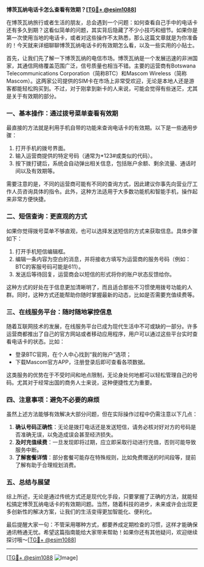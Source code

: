 **博茨瓦纳电话卡怎么查看有效期？[[TG💪+ @esim1088](https://t.me/s/esim1088)]**

在博茨瓦纳旅行或者生活的朋友，总会遇到一个问题：如何查看自己手中的电话卡还有多久到期？这看似简单的问题，其实背后隐藏了不少小技巧和细节。如果你是第一次使用当地的电话卡，或者对这些操作不太熟悉，那么这篇文章就是为你准备的！今天就来详细聊聊博茨瓦纳电话卡的有效期怎么看，以及一些实用的小贴士。

首先，让我们先了解一下博茨瓦纳的电信市场。博茨瓦纳是一个发展迅速的非洲国家，其通信网络覆盖范围广泛，信号质量也相当不错。主要的运营商有Botswana Telecommunications Corporation（简称BTC）和Mascom Wireless（简称Mascom）。这两家公司提供的SIM卡在市场上非常受欢迎，无论是本地人还是游客都能轻松购买到。不过，对于刚拿到新卡的人来说，可能会觉得有些迷茫，尤其是关于有效期的部分。

### **一、基本操作：通过拨号菜单查看有效期**

最直接的方法就是利用手机自带的功能来查询电话卡的有效期。以下是一些通用步骤：

1. 打开手机的拨号界面。
2. 输入运营商提供的特定号码（通常为*123#或类似的代码）。
3. 按下拨打键后，系统会自动弹出相关信息，包括账户余额、剩余流量、通话时间以及有效期等。

需要注意的是，不同的运营商可能有不同的查询方式，因此建议你事先向营业厅工作人员咨询具体的指令。此外，这种方法适用于大多数功能机和智能手机，操作起来非常方便快捷。

### **二、短信查询：更直观的方式**

如果你觉得拨号菜单不够直观，也可以选择发送短信的方式来获取信息。具体步骤如下：

1. 打开手机短信编辑框。
2. 编辑一条内容为空白的消息，并将接收方填写为运营商的服务号码（例如：BTC的客服号码可能是611）。
3. 发送后等待回复，运营商会以短信的形式将你的账户状态反馈给你。

这种方式的好处在于信息更加清晰明了，而且适合那些不习惯使用拨号功能的人群。同时，这种方式还能帮助你随时掌握最新的动态，比如是否需要充值续费等。

### **三、在线服务平台：随时随地掌控信息**

随着互联网技术的发展，在线服务平台已成为现代生活中不可或缺的一部分。许多运营商都推出了自己的官方网站或者移动应用程序，用户可以通过这些平台实时查看电话卡的状态。比如：

- 登录BTC官网，在个人中心找到“我的账户”选项；
- 下载Mascom官方APP，注册登录后即可查看各项数据。

这类服务的优势在于不受时间和地点限制，无论身处何地都可以轻松管理自己的号码。尤其对于经常出国的商务人士来说，这种便捷性尤为重要。

### **四、注意事项：避免不必要的麻烦**

虽然上述方法能够有效解决大部分问题，但在实际操作过程中仍需注意以下几点：

1. **确认号码正确性**：无论是拨打电话还是发送短信，请务必核对好对方的号码是否准确无误，以免造成误会甚至经济损失。
2. **及时充值续费**：一旦发现即将过期，应立即采取行动进行充值，否则可能导致服务中断。
3. **了解套餐详情**：部分套餐可能存在特殊规则，比如免费赠送的时间段等，提前了解有助于合理规划消费。

### **五、总结与展望**

综上所述，无论是通过传统方式还是现代化手段，只要掌握了正确的方法，就能轻松搞定博茨瓦纳电话卡的有效期问题。当然，随着科技的进步，未来或许会出现更多创新性的解决方案，让我们的生活变得更加智能化、便利化。

最后提醒大家一句：不管采用哪种方式，都要养成定期检查的习惯，这样才能确保通讯畅通无忧。希望这篇指南能给大家带来帮助！如果你还有其他疑问，欢迎继续探讨哦～[[TG💪+ @esim1088](https://t.me/s/esim1088)]

---

[[TG💪+ @esim1088](https://t.me/s/esim1088) ![Image](https://i.postimg.cc/4NQfJmqS/Snipaste-2025-05-13-00-14-12.png)]